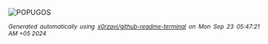 <div align="justify">
<picture>
    <source media="(prefers-color-scheme: dark)" srcset="https://i.ibb.co/Mf9gpSQ/output-gif.gif">
    <source media="(prefers-color-scheme: light)" srcset="https://i.ibb.co/Mf9gpSQ/output-gif.gif">
    <img alt="POPUGOS" src="https://i.ibb.co/Mf9gpSQ/output-gif.gif">
</picture>

<sub><i>Generated automatically using [x0rzavi/github-readme-terminal](https://github.com/x0rzavi/github-readme-terminal) on Mon Sep 23 05:47:21 AM +05 2024</i></sub>
</div>